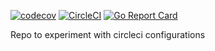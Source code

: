 [![codecov](https://codecov.io/gh/sameersbn/shaout/branch/master/graph/badge.svg)](https://codecov.io/gh/sameersbn/shaout) [![CircleCI](https://circleci.com/gh/sameersbn/shaout/tree/master.svg?style=shield)](https://circleci.com/gh/sameersbn/shaout/tree/master) [![Go Report Card](https://goreportcard.com/badge/github.com/sameersbn/shaout)](https://goreportcard.com/report/github.com/sameersbn/shaout)

Repo to experiment with circleci configurations
